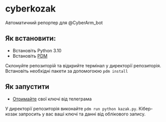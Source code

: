 # cyberkozak
Автоматичний репортер для @CyberArm_bot

## Як встановити:
- Встановіть Python 3.10
- Встановіть [PDM](https://pdm.fming.dev/#installation)

Склонуйте репозиторій та відкрийте термінал у директорії репозиторія. Встановіть необхідні пакети за допомогоюю `pdm install`

## Як запустити
- [Отримайте](https://my.telegram.org/apps) свої ключі від телеграма

У директорії репозиторія виконайте `pdm run python kazak.py`. Кібер-козак запросить у вас ваші ключі та данні від облікового запису.
